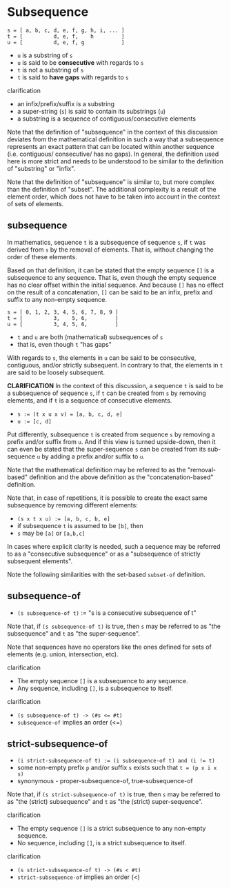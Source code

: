 
<!-- ======================================================================= -->
# Subsequence

```
s = [ a, b, c, d, e, f, g, h, i, ... ]
t = [          d, e, f,    h         ]
u = [          d, e, f, g            ]
```

* `u` is a substring of `s`
* `u` is said to be **consecutive** with regards to `s`
* `t` is not a substring of `s`
* `t` is said to **have gaps** with regards to `s`

clarification

* an infix/prefix/suffix is a substring
* a super-string (`s`) is said to contain its substrings (`u`)
* a substring is a sequence of contiguous/consecutive elements

Note that the definition of "subsequence" in the context of this discussion
deviates from the mathematical definition in such a way that a subsequence
represents an exact pattern that can be located within another sequence (i.e.
contiguous/ consecutive/ has no gaps). In general, the definition used here
is more strict and needs to be understood to be similar to the definition of
"substring" or "infix".

Note that the definition of "subsequence" is similar to, but more complex than
the definition of "subset". The additional complexity is a result of the element
order, which does not have to be taken into account in the context of sets of
elements.

<!-- ======================================================================= -->
## subsequence

In mathematics, sequence `t` is a subsequence of sequence `s`, if `t` was
derived from `s` by the removal of elements. That is, without changing the
order of these elements.

Based on that definition, it can be stated that the empty sequence `[]` is a
subsequence to any sequence. That is, even though the empty sequence has no
clear offset within the initial sequence. And because `[]` has no effect on
the result of a concatenation, `[]` can be said to be an infix, prefix and
suffix to any non-empty sequence.

```
s = [ 0, 1, 2, 3, 4, 5, 6, 7, 8, 9 ]
t = [          3,    5, 6,         ]
u = [          3, 4, 5, 6,         ]
```

* `t` and `u` are both (mathematical) subsequences of `s`
* that is, even though `t` "has gaps"

With regards to `s`, the elements in `u` can be said to be consecutive,
contiguous, and/or strictly subsequent. In contrary to that, the elements
in `t` are said to be loosely subsequent.

**CLARIFICATION**
In the context of this discussion, a sequence `t` is said to be a subsequence
of sequence `s`, if `t` can be created from `s` by removing elements, and if
`t` is a sequence of consecutive elements.

* `s := (t x u x v) = [a, b, c, d, e]`
* `u := [c, d]`

Put differently, subsequence `t` is created from sequence `s` by removing a
prefix and/or suffix from `u`. And if this view is turned upside-down, then
it can even be stated that the super-sequence `s` can be created from its
sub-sequence `u` by adding a prefix and/or suffix to `u`.

Note that the mathematical definition may be referred to as the "removal-based"
definition and the above definition as the "concatenation-based" definition.

Note that, in case of repetitions, it is possible to create the exact same
subsequence by removing different elements:

* `(s x t x u) := [a, b, c, b, e]`
* if subsequence `t` is assumed to be `[b]`, then
* `s` may be `[a]` or `[a,b,c]`

In cases where explicit clarity is needed, such a sequence may be referred
to as a "consecutive subsequence" or as a "subsequence of strictly subsequent
elements".

Note the following similarities with the set-based `subset-of` definition.

<!-- ======================================================================= -->
## subsequence-of

* `(s subsequence-of t)` := "s is a consecutive subsequence of t"

Note that, if `(s subsequence-of t)` is true,
then `s` may be referred to as "the subsequence"
and `t` as "the super-sequence".

Note that sequences have no operators like the ones defined for sets of
elements (e.g. union, intersection, etc).

clarification

* The empty sequence `[]` is a subsequence to any sequence.
* Any sequence, including `[]`, is a subsequence to itself.

clarification

* `(s subsequence-of t) -> (#s <= #t)`
* `subsequence-of` implies an order (<=)

<!-- ======================================================================= -->
## strict-subsequence-of

* `(i strict-subsequence-of t) := (i subsequence-of t) and (i != t)`
* some non-empty prefix `p` and/or suffix `s` exists such that `t = (p x i x s)`
* synonymous - proper-subsequence-of, true-subsequence-of

Note that, if `(s strict-subsequence-of t)` is true,
then `s` may be referred to as "the (strict) subsequence"
and `t` as "the (strict) super-sequence".

clarification

* The empty sequence `[]` is a strict subsequence to any non-empty sequence.
* No sequence, including `[]`, is a strict subsequence to itself.

clarification

* `(s strict-subsequence-of t) -> (#s < #t)`
* `strict-subsequence-of` implies an order (<)
